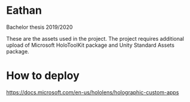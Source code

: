 # Eathan
Bachelor thesis 2019/2020

These are the assets used in the project. The project requires additional upload of Microsoft HoloToolKit package and Unity Standard Assets package.

# How to deploy 
https://docs.microsoft.com/en-us/hololens/holographic-custom-apps


